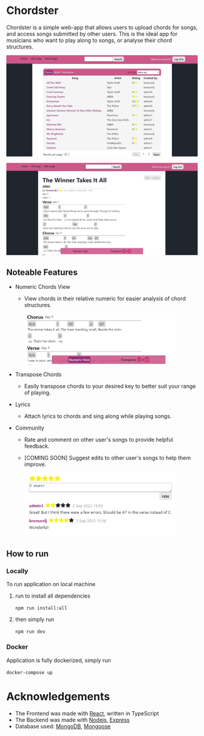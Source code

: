 # Chordster

Chordster is a simple web-app that allows users to upload chords for songs, and access songs submitted by other users. This is the ideal app for musicians who want to play along to songs, or analyse their chord structures.

<p align="center">
    <img src="docs/images/SongListView.png" width="600" />
</p>
<p align="center">
    <img src="docs/images/SongView.png" width="600" />
</p>

## Noteable Features

* Numeric Chords View
    * View chords in their relative numeric for easier analysis of chord structures.

        <img src="docs/images/NumericView.png" width="400" />

* Transpose Chords
    * Easily transpose chords to your desired key to better suit your range of playing.

* Lyrics
    * Attach lyrics to chords and sing along while playing songs.

* Community
    * Rate and comment on other user's songs to provide helpful feedback.
    * [COMING SOON] Suggest edits to other user's songs to help them improve.

        <img src="docs/images/Ratings.png" width="400" />

## How to run

### Locally

To run application on local machine

1. run to install all dependencies 

    ```npm run install:all```

2. then simply run 

    ```npm run dev```

### Docker

Application is fully dockerized, simply run 

```docker-compose up``` 

# Acknowledgements

* The Frontend was made with [React](https://react.dev/), written in TypeScript
* The Backend was made with [Nodejs](https://nodejs.org/en), [Express](https://expressjs.com/)
* Database used: [MongoDB](www.mongodb.com), [Mongoose](https://mongoosejs.com/)